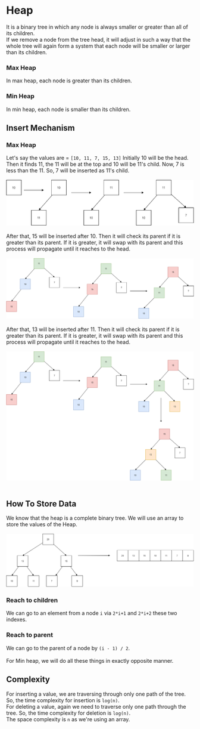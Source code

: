 # Heap
It is a binary tree in which any node is always smaller or greater than all of its 
children. <br /> If we remove a node from the tree head, it will adjust in such a 
way that the whole tree will again form a system that each node will be smaller or 
larger than its children.

### Max Heap
In max heap, each node is greater than its children.

### Min Heap
In min heap, each node is smaller than its children.

## Insert Mechanism
### Max Heap
Let's say the values are = `[10, 11, 7, 15, 13]`
Initially 10 will be the head. Then it finds 11, the 11 will be at the top and 10 
will be 11's child. Now, 7 is less than the 11. So, 7 will be inserted as 11's 
child. <br /> <br />
![](Heap.drawio.png "Insert in Heap") <br /> 
<br /> After that, 15 will be inserted after 10. Then it will check its parent if it 
is greater than its parent. If it is greater, it will swap with its parent and this 
process will propagate until it reaches to the head. <br /><br /> 
![](./Heap.drawio(1).png "Insert in Heap") 
<br /><br /> 
After that, 13 will be inserted after 11. Then it will check its parent if it 
is greater than its parent. If it is greater, it will swap with its parent and this 
process will propagate until it reaches to the head. <br /><br /> 
![](./Heap.drawio(2).png "Insert in Heap") 
<br /><br /> 
## How To Store Data
We know that the heap is a complete binary tree. We will use an array to store the values of 
the Heap. <br /><br /> 
![](./Heap-Array_respresentation.drawio.png "Array Representation") 
<br /> 
### Reach to children
We can go to an element from a node `i` via `2*i+1` and `2*i+2` these two indexes. 
### Reach to parent
We can go to the parent of a node by `(i - 1) / 2`. <br /> <br />
For Min heap, we will do all these things in exactly opposite manner.

## Complexity
For inserting a value, we are traversing through only one path of the tree. 
So, the time complexity for insertion is `log(n)`. <br />
For deleting a value, again we need to traverse only one path through the tree. 
So, the time complexity for deletion is `log(n)`. <br />
The space complexity is `n` as we're using an array. <br />
